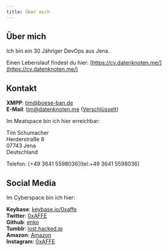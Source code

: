 ```yaml
---
title: Über mich
---
```

## Über mich

Ich bin ein 30 Jähriger DevOps aus Jena.
 
Einen Lebenslauf findest du hier: [https://cv.datenknoten.me/](https://cv.datenknoten.me/)

## Kontakt

**XMPP**: [tim@boese-ban.de](xmpp:tim@boese-ban.de)  
**E-Mail**: <tim@datenknoten.me> ([Verschlüsselt](https://encrypt.to/tim@datenknoten.me))

Im Meatspace bin ich hier erreichbar:

Tim Schumacher  
Herderstraße 8  
07743 Jena  
Deutschland

Telefon: [+49 3641 5598036](tel:+49 3641 5598036)

## Social Media

Im Cyberspace bin ich hier:
  
**Keybase**: [keybase.io/0xaffe](https://keybase.io/0xaffe)  
**Twitter**: [0xAFFE](https://twitter.com/0xAFFE)  
**Github**: [enko](https://github.com/enko)  
**Tumblr**: [lost.hacked.jp](http://lost.hacked.jp)  
**Amazon**: [Amazon](http://www.amazon.de/registry/wishlist/2ODWLR7VW50OJ)  
**Instagram**: [0xAFFE](http://instagram.com/0xaffe)

